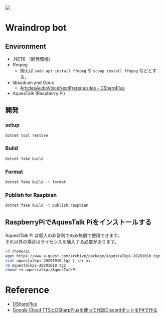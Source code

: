 [![](https://github.com/wraikny/WraindropBot/workflows/CI/badge.svg)](https://github.com/wraikny/WraindropBot/actions?workflow=CI)
# Wraindrop bot

## Environment
* .NET6 （開発環境）
* ffmpeg
  * 例えば `sudo apt install ffmpeg` や `scoop install ffmpeg` などとする。
* libsodium and Opus
  * [ArticlesAudioVoiceNextPrerequisites - DSharpPlus](https://dsharpplus.github.io/articles/audio/voicenext/prerequisites.html)
* AquesTalk (Raspberry Pi)

## 開発

### setup

```sh
dotnet tool restore
```

### Build

```sh
dotnet fake build
```

### Format

```sh
dotnet fake build -t format
```

### Publish for Raspbian

```sh
dotnet fake build -t publish.raspbian
```

## RaspberryPiでAquesTalk Piをインストールする

AquestTalk Pi は個人の非営利でのみ無償で使用できます。  
それ以外の場合はライセンスを購入する必要があります。

```sh
cd /home/pi
wget https://www.a-quest.com/archive/package/aquestalkpi-20201010.tgz
zcat aquestalkpi-20201010.tgz | tar xv
rm aquestalkpi-20201010.tgz
chmod +x aquestalkpi/AquesTalkPi
```

# Reference
* [DSharpPlus](https://dsharpplus.github.io/)
* [Google Cloud TTSとDSharpPlusを使って代読DiscordボットをF#で作る](https://anqou.net/teqblog/2020/12/make-tts-discord-bot-in-fstar-using-google-cloud-tts-and-dsharp-plus/)
